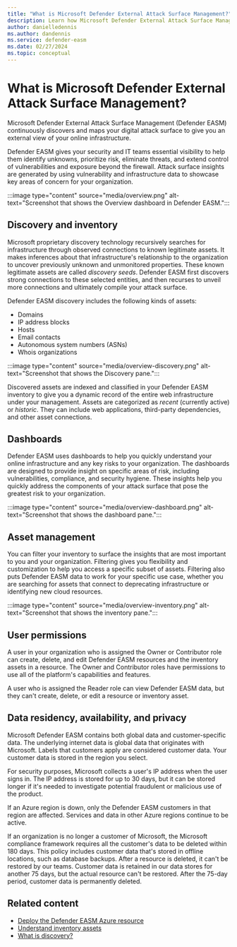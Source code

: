 ```yaml
---
title: "What is Microsoft Defender External Attack Surface Management?"
description: Learn how Microsoft Defender External Attack Surface Management (Defender EASM) continuously discovers and maps your digital attack surface to give you an external view of your online infrastructure.
author: danielledennis
ms.author: dandennis
ms.service: defender-easm
ms.date: 02/27/2024
ms.topic: conceptual
---
```


# What is Microsoft Defender External Attack Surface Management?

Microsoft Defender External Attack Surface Management (Defender EASM) continuously discovers and maps your digital attack surface to give you an external view of your online infrastructure.

Defender EASM gives your security and IT teams essential visibility to help them identify unknowns, prioritize risk, eliminate threats, and extend control of vulnerabilities and exposure beyond the firewall. Attack surface insights are generated by using vulnerability and infrastructure data to showcase key areas of concern for your organization.

:::image type="content" source="media/overview.png" alt-text="Screenshot that shows the Overview dashboard in Defender EASM.":::

## Discovery and inventory

Microsoft proprietary discovery technology recursively searches for infrastructure through observed connections to known legitimate assets. It makes inferences about that infrastructure's relationship to the organization to uncover previously unknown and unmonitored properties. These known legitimate assets are called *discovery seeds*. Defender EASM first discovers strong connections to these selected entities, and then recurses to unveil more connections and ultimately compile your attack surface.

Defender EASM discovery includes the following kinds of assets:

- Domains
- IP address blocks
- Hosts
- Email contacts
- Autonomous system numbers (ASNs)
- Whois organizations

:::image type="content" source="media/overview-discovery.png" alt-text="Screenshot that shows the Discovery pane.":::

Discovered assets are indexed and classified in your Defender EASM inventory to give you a dynamic record of the entire web infrastructure under your management. Assets are categorized as *recent* (currently active) or *historic*. They can include web applications, third-party dependencies, and other asset connections.

## Dashboards

Defender EASM uses dashboards to help you quickly understand your online infrastructure and any key risks to your organization. The dashboards are designed to provide insight on specific areas of risk, including vulnerabilities, compliance, and security hygiene. These insights help you quickly address the components of your attack surface that pose the greatest risk to your organization.

:::image type="content" source="media/overview-dashboard.png" alt-text="Screenshot that shows the dashboard pane.":::

## Asset management

You can filter your inventory to surface the insights that are most important to you and your organization. Filtering gives you flexibility and customization to help you access a specific subset of assets. Filtering also puts Defender EASM data to work for your specific use case, whether you are searching for assets that connect to deprecating infrastructure or identifying new cloud resources.

:::image type="content" source="media/overview-inventory.png" alt-text="Screenshot that shows the inventory pane.":::

## User permissions

A user in your organization who is assigned the Owner or Contributor role can create, delete, and edit Defender EASM resources and the inventory assets in a resource. The Owner and Contributor roles have permissions to use all of the platform's capabilities and features.

A user who is assigned the Reader role can view Defender EASM data, but they can't create, delete, or edit a resource or inventory asset.  

## Data residency, availability, and privacy

Microsoft Defender EASM contains both global data and customer-specific data. The underlying internet data is global data that originates with Microsoft. Labels that customers apply are considered customer data. Your customer data is stored in the region you select.

For security purposes, Microsoft collects a user's IP address when the user signs in. The IP address is stored for up to 30 days, but it can be stored longer if it's needed to investigate potential fraudulent or malicious use of the product.

If an Azure region is down, only the Defender EASM customers in that region are affected. Services and data in other Azure regions continue to be active.

If an organization is no longer a customer of Microsoft, the Microsoft compliance framework requires all the customer's data to be deleted within 180 days. This policy includes customer data that's stored in offline locations, such as database backups. After a resource is deleted, it can't be restored by our teams. Customer data is retained in our data stores for another 75 days, but the actual resource can't be restored. After the 75-day period, customer data is permanently deleted.  

## Related content

- [Deploy the Defender EASM Azure resource](deploying-the-defender-easm-azure-resource.md)
- [Understand inventory assets](understanding-inventory-assets.md)
- [What is discovery?](what-is-discovery.md)
